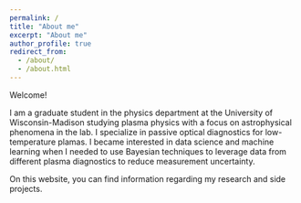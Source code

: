 ```yaml
---
permalink: /
title: "About me"
excerpt: "About me"
author_profile: true
redirect_from: 
  - /about/
  - /about.html
---
```


Welcome!

I am a graduate student in the physics department at the University of Wisconsin-Madison studying plasma physics with a focus on astrophysical phenomena in the lab. I specialize in passive optical diagnostics for low-temperature plamas. I became interested in data science and machine learning when I needed to use Bayesian techniques to leverage data from different plasma diagnostics to reduce measurement uncertainty. 

On this website, you can find information regarding my research and side projects.
